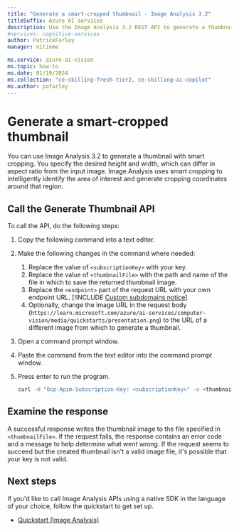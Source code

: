 ```yaml
---
title: "Generate a smart-cropped thumbnail - Image Analysis 3.2"
titleSuffix: Azure AI services
description: Use the Image Analysis 3.2 REST API to generate a thumbnail with smart cropping.
#services: cognitive-services
author: PatrickFarley
manager: nitinme

ms.service: azure-ai-vision
ms.topic: how-to
ms.date: 01/19/2024
ms.collection: "ce-skilling-fresh-tier2, ce-skilling-ai-copilot"
ms.author: pafarley
---
```


# Generate a smart-cropped thumbnail

You can use Image Analysis 3.2 to generate a thumbnail with smart cropping. You specify the desired height and width, which can differ in aspect ratio from the input image. Image Analysis uses smart cropping to intelligently identify the area of interest and generate cropping coordinates around that region.

## Call the Generate Thumbnail API

To call the API, do the following steps:

1. Copy the following command into a text editor.
1. Make the following changes in the command where needed:
    1. Replace the value of `<subscriptionKey>` with your key.
    1. Replace the value of `<thumbnailFile>` with the path and name of the file in which to save the returned thumbnail image.
    1. Replace the `<endpoint>` part of the request URL with your own endpoint URL.
        [!INCLUDE [Custom subdomains notice](../../includes/cognitive-services-custom-subdomains-note.md)]
    1. Optionally, change the image URL in the request body (`https://learn.microsoft.com/azure/ai-services/computer-vision/media/quickstarts/presentation.png`) to the URL of a different image from which to generate a thumbnail.
1. Open a command prompt window.
1. Paste the command from the text editor into the command prompt window.
1. Press enter to run the program.

    ```bash
    curl -H "Ocp-Apim-Subscription-Key: <subscriptionKey>" -o <thumbnailFile> -H "Content-Type: application/json" "<endpoint>/vision/v3.2/generateThumbnail?width=100&height=100&smartCropping=true" -d "{\"url\":\"https://learn.microsoft.com/azure/ai-services/computer-vision/media/quickstarts/presentation.png\"}"
    ```

## Examine the response

A successful response writes the thumbnail image to the file specified in `<thumbnailFile>`. If the request fails, the response contains an error code and a message to help determine what went wrong. If the request seems to succeed but the created thumbnail isn't a valid image file, it's possible that your key is not valid.

## Next steps

If you'd like to call Image Analysis APIs using a native SDK in the language of your choice, follow the quickstart to get set up.

- [Quickstart (Image Analysis)](../quickstarts-sdk/image-analysis-client-library.md)
